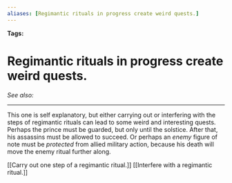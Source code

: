 ```yaml
---
aliases: [Regimantic rituals in progress create weird quests.]
---
```


**Tags:** 
# Regimantic rituals in progress create weird quests.
*See also:* 
___
This one is self explanatory, but either carrying out or interfering with the steps of regimantic rituals can lead to some weird and interesting quests. Perhaps the prince must be guarded, but only until the solstice. After that, his assassins must be allowed to succeed. Or perhaps an _enemy_ figure of note must be _protected_ from allied military action, because his death will move the enemy ritual further along.

[[Carry out one step of a regimantic ritual.]]
[[Interfere with a regimantic ritual.]]